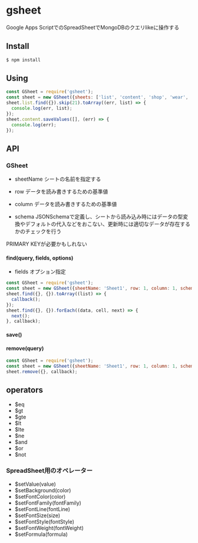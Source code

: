 # gsheet

Google Apps ScriptでのSpreadSheetでMongoDBのクエリlikeに操作する

## Install

```sh
$ npm install
```

## Using

```javascript
const GSheet = require('gsheet');
const sheet = new GSheet({sheets: ['list', 'content', 'shop', 'wear', 'interior', 'gacha']})
sheet.list.find({}).skip(21).toArray((err, list) => {
  console.log(err, list);
});
sheet.content.saveValues([], (err) => {
  console.log(err);
});
```

## API

### GSheet

- sheetName
シートの名前を指定する

- row
データを読み書きするための基準値

- column
データを読み書きするための基準値

- schema
JSONSchemaで定義し、シートから読み込み時にはデータの型変換やデフォルトの代入などをおこない、更新時には適切なデータが存在するかのチェックを行う

PRIMARY KEYが必要かもしれない

#### find(query, fields, options)

- fields
オプション指定

```javascript
const GSheet = require('gsheet');
const sheet = new GSheet({sheetName: 'Sheet1', row: 1, column: 1, schema: jsonSchema});
sheet.find({}, {}).toArray((list) => {
  callback();
});
sheet.find({}, {}).forEach((data, cell, next) => {
  next();
}, callback);
```

#### save()

#### remove(query)

```javascript
const GSheet = require('gsheet');
const sheet = new GSheet({sheetName: 'Sheet1', row: 1, column: 1, schema: jsonSchema})
sheet.remove({}, callback);
```

## operators

- $eq
- $gt
- $gte
- $lt
- $lte
- $ne
- $and
- $or
- $not

### SpreadSheet用のオペレーター

- $setValue(value)
- $setBackground(color)
- $setFontColor(color)
- $setFontFamily(fontFamily)
- $setFontLine(fontLine)
- $setFontSize(size)
- $setFontStyle(fontStyle)
- $setFontWeight(fontWeight)
- $setFormula(formula)

